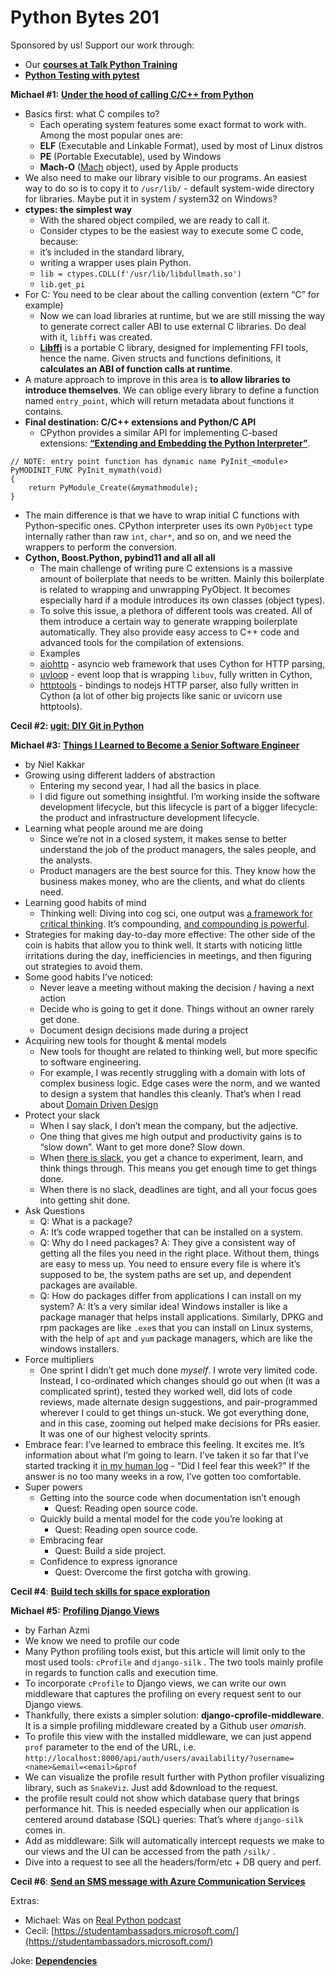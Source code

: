 # Python Bytes 201
Sponsored by us! Support our work through:

- Our [**courses at Talk Python Training**](https://training.talkpython.fm/)
- [**Python Testing with pytest**](https://pragprog.com/titles/bopytest/python-testing-with-pytest/)

**Michael #1:** [**Under the hood of calling C/C++ from Python**](https://azhpushkin.me/posts/python-c-under-the-hood)

- Basics first: what C compiles to?
	- Each operating system features some exact format to work with. Among the most popular ones are:
	- **ELF** (Executable and Linkable Format), used by most of Linux distros
	- **PE** (Portable Executable), used by Windows
	- **Mach-O** ([Mach](https://en.wikipedia.org/wiki/Mach_(kernel)) object), used by Apple products
- We also need to make our library visible to our programs. An easiest way to do so is to copy it to `/usr/lib/` - default system-wide directory for libraries. Maybe put it in system / system32 on Windows?
- **ctypes: the simplest way**
	- With the shared object compiled, we are ready to call it.
	- Consider ctypes to be the easiest way to execute some C code, because:
    - it’s included in the standard library,
    - writing a wrapper uses plain Python.
	- `lib = ctypes.CDLL(f'/usr/lib/libdullmath.so')`
	- `lib.get_pi`
- For C: You need to be clear about the calling convention (extern “C” for example)
	- Now we can load libraries at runtime, but we are still missing the way to generate correct caller ABI to use external C libraries. Do deal with it, `libffi` was created.
	- [**Libffi**](https://github.com/libffi/libffi) is a portable C library, designed for implementing FFI tools, hence the name. Given structs and functions definitions, it **calculates an ABI of function calls at runtime**.
- A mature approach to improve in this area is **to allow libraries to introduce themselves**. We can oblige every library to define a function named `entry_point`, which will return metadata about functions it contains.
- **Final destination: C/C++ extensions and Python/C API**
	- CPython provides a similar API for implementing C-based extensions: [**“Extending and Embedding the Python Interpreter”**](https://docs.python.org/3/extending/index.html).
        
```
// NOTE: entry point function has dynamic name PyInit_<module>
PyMODINIT_FUNC PyInit_mymath(void)
{
    return PyModule_Create(&mymathmodule);
}
```

- The main difference is that we have to wrap initial C functions with Python-specific ones. CPython interpreter uses its own `PyObject` type internally rather than raw `int`, `char*`, and so on, and we need the wrappers to perform the conversion.
- **Cython, Boost.Python, pybind11 and all all all**
	- The main challenge of writing pure C extensions is a massive amount of boilerplate that needs to be written. Mainly this boilerplate is related to wrapping and unwrapping PyObject. It becomes especially hard if a module introduces its own classes (object types).
	- To solve this issue, a plethora of different tools was created. All of them introduce a certain way to generate wrapping boilerplate automatically. They also provide easy access to C++ code and advanced tools for the compilation of extensions.
	- Examples
	- [aiohttp](https://github.com/aio-libs/aiohttp) - asyncio web framework that uses Cython for HTTP parsing,
	- [uvloop](https://github.com/MagicStack/uvloop) - event loop that is wrapping `libuv`, fully written in Cython,
	- [httptools](https://github.com/MagicStack/httptools) - bindings to nodejs HTTP parser, also fully written in Cython (a lot of other big projects like sanic or uvicorn use httptools).

**Cecil #2: [ugit: DIY Git in Python](https://www.leshenko.net/p/ugit/#)**

**Michael #3:** [**Things I Learned to Become a Senior Software Engineer**](https://neilkakkar.com/things-I-learned-to-become-a-senior-software-engineer.html)

- by Niel Kakkar
- Growing using different ladders of abstraction
	- Entering my second year, I had all the basics in place. 
	- I did figure out something insightful. I’m working inside the software development lifecycle, but this lifecycle is part of a bigger lifecycle: the product and infrastructure development lifecycle.
- Learning what people around me are doing
	- Since we’re not in a closed system, it makes sense to better understand the job of the product managers, the sales people, and the analysts.
	- Product managers are the best source for this. They know how the business makes money, who are the clients, and what do clients need.
- Learning good habits of mind
	- Thinking well: Diving into cog sci, one output was [a framework for critical thinking](https://neilkakkar.com/Bayes-Theorem-Framework-for-Critical-Thinking.html). It’s compounding, [and compounding is powerful](https://neilkakkar.com/year-in-review-2019.html#compounding-is-powerful-building-intuition-for-compounding-even-more-so).
- Strategies for making day-to-day more effective:  The other side of the coin is habits that allow you to think well. It starts with noticing little irritations during the day, inefficiencies in meetings, and then figuring out strategies to avoid them. 
- Some good habits I’ve noticed:
	- Never leave a meeting without making the decision / having a next action
	- Decide who is going to get it done. Things without an owner rarely get done.
	- Document design decisions made during a project
- Acquiring new tools for thought & mental models
	- New tools for thought are related to thinking well, but more specific to software engineering.
	- For example, I was recently struggling with a domain with lots of complex business logic. Edge cases were the norm, and we wanted to design a system that handles this cleanly. That’s when I read about [Domain Driven Design](https://amzn.to/2FdCYUQ)
- Protect your slack
	- When I say slack, I don’t mean the company, but the adjective.
	- One thing that gives me high output and productivity gains is to “slow down”. Want to get more done? Slow down.
	- When [there is slack](https://www.lesswrong.com/posts/yLLkWMDbC9ZNKbjDG/slack), you get a chance to experiment, learn, and think things through. This means you get enough time to get things done.
	- When there is no slack, deadlines are tight, and all your focus goes into getting shit done.
- Ask Questions
	- Q: What is a package?
	- A: It’s code wrapped together that can be installed on a system.
	- Q: Why do I need packages? A: They give a consistent way of getting all the files you need in the right place. Without them, things are easy to mess up. You need to ensure every file is where it’s supposed to be, the system paths are set up, and dependent packages are available.
	- Q: How do packages differ from applications I can install on my system? A: It’s a very similar idea! Windows installer is like a package manager that helps install applications. Similarly, DPKG and rpm packages are like `.exe`s that you can install on Linux systems, with the help of `apt` and `yum` package managers, which are like the windows installers.
- Force multipliers
	- One sprint I didn’t get much done *myself*. I wrote very limited code. Instead, I co-ordinated which changes should go out when (it was a complicated sprint), tested they worked well, did lots of code reviews, made alternate design suggestions, and pair-programmed wherever I could to get things un-stuck. We got everything done, and in this case, zooming out helped make decisions for PRs easier. It was one of our highest velocity sprints.
- Embrace fear: I’ve learned to embrace this feeling. It excites me. It’s information about what I’m going to learn. I’ve taken it so far that I’ve started tracking it [in my human log](https://neilkakkar.com/the-human-log.html) - “Did I feel fear this week?” If the answer is no too many weeks in a row, I’ve gotten too comfortable.
- Super powers
	- Getting into the source code when documentation isn’t enough
		- Quest: Reading open source code.
	- Quickly build a mental model for the code you’re looking at
		- Quest: Reading open source code.
	- Embracing fear
		- Quest: Build a side project.
	- Confidence to express ignorance
		- Quest: Overcome the first gotcha with growing.

**Cecil #4**: [**Build tech skills for space exploration**](https://docs.microsoft.com/learn/topics/nasa?WT.mc_id=nasa-pythonbytes-cephilli)

**Michael #5:** [**Profiling Django Views**](https://medium.com/kami-people/profiling-in-django-9f4d403a394f)

- by Farhan Azmi
- We know we need to profile our code
- Many Python profiling tools exist, but this article will limit only to the most used tools: `cProfile` and `django-silk` . The two tools mainly profile in regards to function calls and execution time.
- To incorporate `cProfile` to Django views, we can write our own middleware that captures the profiling on every request sent to our Django views.
- Thankfully, there exists a simpler solution: **django-cprofile-middleware**. It is a simple profiling middleware created by a Github user *omarish*.
- To profile this view with the installed middleware, we can just append `prof` parameter to the end of the URL, i.e. `http://localhost:8000/api/auth/users/availability/?username=<name>&email=<email>&prof`
- We can visualize the profile result further with Python profiler visualizing library, such as `SnakeViz`. Just add &download to the request.
- the profile result could not show which database query that brings performance hit. This is needed especially when our application is centered around database (SQL) queries: That’s where `django-silk` comes in.
- Add as middleware: Silk will automatically intercept requests we make to our views and the UI can be accessed from the path `/silk/` .
- Dive into a request to see all the headers/form/etc + DB query and perf.

**Cecil #6**: [**Send an SMS message with Azure Communication Services**](https://docs.microsoft.com/azure/communication-services/quickstarts/telephony-sms/send?pivots=programming-language-python&WT.mc_id=nasa-pythonbytes-cephilli)

Extras:

- Michael: Was on [Real Python podcast](https://realpython.com/podcasts/rpp/26/)
- Cecil: [https://studentambassadors.microsoft.com/](https://studentambassadors.microsoft.com/)

Joke: [**Dependencies**](https://xkcd.com/2347/)
